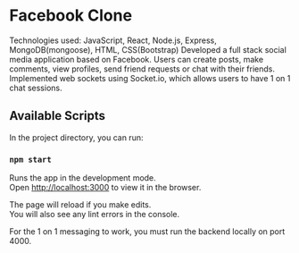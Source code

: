 # Facebook Clone
Technologies used: JavaScript, React, Node.js, Express, MongoDB(mongoose), HTML, CSS(Bootstrap)
Developed a full stack social media application based on Facebook.
Users can create posts, make comments, view profiles, send friend requests or chat with their friends.
Implemented web sockets using Socket.io, which allows users to have 1 on 1 chat sessions.

## Available Scripts

In the project directory, you can run:

### `npm start`

Runs the app in the development mode.\
Open [http://localhost:3000](http://localhost:3000) to view it in the browser.

The page will reload if you make edits.\
You will also see any lint errors in the console.

For the 1 on 1 messaging to work, you must run the backend locally on port 4000.

